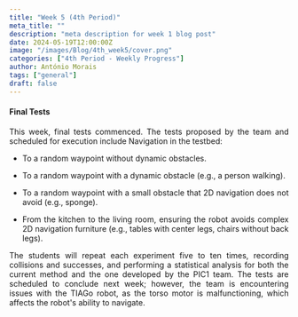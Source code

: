 ```yaml
---
title: "Week 5 (4th Period)"
meta_title: ""
description: "meta description for week 1 blog post"
date: 2024-05-19T12:00:00Z
image: "/images/Blog/4th_week5/cover.png"
categories: ["4th Period - Weekly Progress"]
author: António Morais
tags: ["general"]
draft: false
---
```


#### Final Tests

<div style="text-align: justify;">

This week, final tests commenced. The tests proposed by the team and scheduled for execution include Navigation in the testbed:

- To a random waypoint without dynamic obstacles.

- To a random waypoint with a dynamic obstacle (e.g., a person walking).

- To a random waypoint with a small obstacle that 2D navigation does not avoid (e.g., sponge).

- From the kitchen to the living room, ensuring the robot avoids complex 2D navigation furniture (e.g., tables with center legs, chairs without back legs).

The students will repeat each experiment five to ten times, recording collisions and successes, and performing a statistical analysis for both the current method and the one developed by the PIC1 team. The tests are scheduled to conclude next week; however, the team is encountering issues with the TIAGo robot, as the torso motor is malfunctioning, which affects the robot's ability to navigate.
</div>